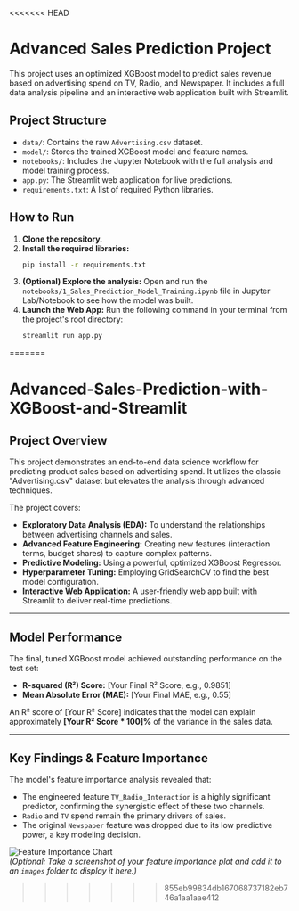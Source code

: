<<<<<<< HEAD
# Advanced Sales Prediction Project

This project uses an optimized XGBoost model to predict sales revenue based on advertising spend on TV, Radio, and Newspaper. It includes a full data analysis pipeline and an interactive web application built with Streamlit.

## Project Structure

- `data/`: Contains the raw `Advertising.csv` dataset.
- `model/`: Stores the trained XGBoost model and feature names.
- `notebooks/`: Includes the Jupyter Notebook with the full analysis and model training process.
- `app.py`: The Streamlit web application for live predictions.
- `requirements.txt`: A list of required Python libraries.

## How to Run

1.  **Clone the repository.**
2.  **Install the required libraries:**
    ```bash
    pip install -r requirements.txt
    ```
3.  **(Optional) Explore the analysis:**
    Open and run the `notebooks/1_Sales_Prediction_Model_Training.ipynb` file in Jupyter Lab/Notebook to see how the model was built.
4.  **Launch the Web App:**
    Run the following command in your terminal from the project's root directory:
    ```bash
    streamlit run app.py
    ```
=======
# Advanced-Sales-Prediction-with-XGBoost-and-Streamlit

## Project Overview

This project demonstrates an end-to-end data science workflow for predicting product sales based on advertising spend. It utilizes the classic "Advertising.csv" dataset but elevates the analysis through advanced techniques.

The project covers:
-   **Exploratory Data Analysis (EDA):** To understand the relationships between advertising channels and sales.
-   **Advanced Feature Engineering:** Creating new features (interaction terms, budget shares) to capture complex patterns.
-   **Predictive Modeling:** Using a powerful, optimized XGBoost Regressor.
-   **Hyperparameter Tuning:** Employing GridSearchCV to find the best model configuration.
-   **Interactive Web Application:** A user-friendly web app built with Streamlit to deliver real-time predictions.

---

## Model Performance

The final, tuned XGBoost model achieved outstanding performance on the test set:

-   **R-squared (R²) Score:** [Your Final R² Score, e.g., 0.9851]
-   **Mean Absolute Error (MAE):** [Your Final MAE, e.g., 0.55]

An R² score of [Your R² Score] indicates that the model can explain approximately **[Your R² Score * 100]%** of the variance in the sales data.

---

## Key Findings & Feature Importance

The model's feature importance analysis revealed that:
- The engineered feature `TV_Radio_Interaction` is a highly significant predictor, confirming the synergistic effect of these two channels.
- `Radio` and `TV` spend remain the primary drivers of sales.
- The original `Newspaper` feature was dropped due to its low predictive power, a key modeling decision.

![Feature Importance Chart](path/to/your/feature_importance_chart.png)  
*(Optional: Take a screenshot of your feature importance plot and add it to an `images` folder to display it here.)*

>>>>>>> 855eb99834db167068737182eb746a1aa1aae412
